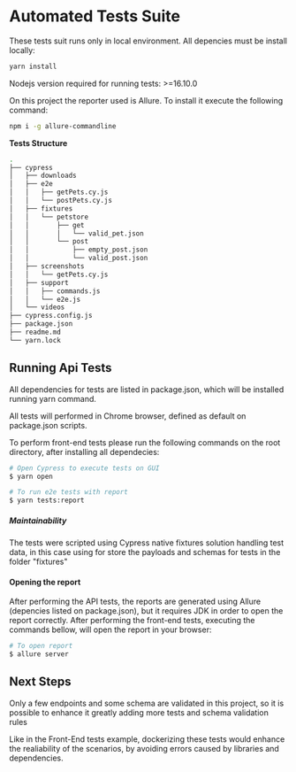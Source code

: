# Automated Tests Suite
These tests suit runs only in local environment.
All depencies must be install locally:

```sh
yarn install
```

Nodejs version required for running tests: >=16.10.0

On this project the reporter used is Allure. To install it execute the following command:
```sh
npm i -g allure-commandline
```


**Tests Structure**

```sh
.
├── cypress
│   ├── downloads
│   ├── e2e
│   │   ├── getPets.cy.js
│   │   └── postPets.cy.js
│   ├── fixtures
│   │   └── petstore
│   │       ├── get
│   │       │   └── valid_pet.json
│   │       └── post
│   │           ├── empty_post.json
│   │           └── valid_post.json
│   ├── screenshots
│   │   └── getPets.cy.js
│   ├── support
│   │   ├── commands.js
│   │   └── e2e.js
│   └── videos
├── cypress.config.js
├── package.json
├── readme.md
└── yarn.lock
```


## Running Api Tests

All dependencies for tests are listed in package.json, which will be installed running yarn command.

All tests will performed in Chrome browser, defined as default on package.json scripts. 

To perform front-end tests please run the following commands on the root directory, after installing all dependecies:

```sh
# Open Cypress to execute tests on GUI 
$ yarn open 

# To run e2e tests with report
$ yarn tests:report
```

##### Maintainability

The tests were scripted using Cypress native fixtures solution handling test data, in this case using for store the payloads and schemas for tests in the folder "fixtures"

#### Opening the report

After performing the API tests, the reports are generated using Allure (depencies listed on package.json), but it requires JDK in order to open the report correctly.
After performing the front-end tests, executing the commands bellow, will open the report in your browser:

```sh
# To open report 
$ allure server
```

## Next Steps

Only a few endpoints and some schema are validated in this project, so it is possible to enhance it greatly adding more tests and schema validation rules

Like in the Front-End tests example, dockerizing these tests would enhance the realiability of the scenarios, by avoiding errors caused by libraries and dependencies.